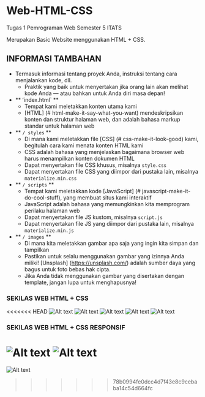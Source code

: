 # Web-HTML-CSS
Tugas 1 Pemrograman Web Semester 5 ITATS

Merupakan Basic Website menggunakan HTML + CSS.

## INFORMASI TAMBAHAN
* Termasuk informasi tentang proyek Anda, instruksi tentang cara menjalankan kode, dll.
  * Praktik yang baik untuk menyertakan jika orang lain akan melihat kode Anda — atau bahkan untuk Anda
  diri masa depan!
* ** ʻindex.html` **
  * Tempat kami meletakkan konten utama kami
  * [HTML] (# html-make-it-say-what-you-want) mendeskripsikan konten dan struktur halaman web, dan
  adalah bahasa markup standar untuk halaman web
* ** `/ styles` **
  * Di mana kami meletakkan file [CSS] (# css-make-it-look-good) kami, begitulah cara kami menata konten HTML kami
  * CSS adalah bahasa yang menjelaskan bagaimana browser web harus menampilkan konten dokumen HTML
  * Dapat menyertakan file CSS khusus, misalnya `style.css`
  * Dapat menyertakan file CSS yang diimpor dari pustaka lain, misalnya `materialize.min.css`
* ** `/ scripts` **
  * Tempat kami meletakkan kode [JavaScript] (# javascript-make-it-do-cool-stuff), yang membuat situs kami
  interaktif
  * JavaScript adalah bahasa yang memungkinkan kita memprogram perilaku halaman web
  * Dapat menyertakan file JS kustom, misalnya `script.js`
  * Dapat menyertakan file JS yang diimpor dari pustaka lain, misalnya `materialize.min.js`
* ** `/ images` **
  * Di mana kita meletakkan gambar apa saja yang ingin kita simpan dan tampilkan
  * Pastikan untuk selalu menggunakan gambar yang izinnya Anda miliki! [Unsplash] (https://unsplash.com/) adalah
  sumber daya yang bagus untuk foto bebas hak cipta.
  * Jika Anda tidak menggunakan gambar yang disertakan dengan template, jangan lupa untuk menghapusnya!


### SEKILAS WEB HTML + CSS

<<<<<<< HEAD
![Alt text](https://github.com/daanangp/Web-HTML-CSS/blob/main/images/Web1.jpg?raw=true "1")
![Alt text](https://github.com/daanangp/Web-HTML-CSS/blob/main/images/Web2.jpg?raw=true "2")
![Alt text](https://github.com/daanangp/Web-HTML-CSS/blob/main/images/Web3.jpg?raw=true "3")
![Alt text](https://github.com/daanangp/Web-HTML-CSS/blob/main/images/Web4.jpg?raw=true "4")
![Alt text](https://github.com/daanangp/Web-HTML-CSS/blob/main/images/Web5.jpg?raw=true "5")


### SEKILAS WEB HTML + CSS RESPONSIF
![Alt text](https://github.com/daanangp/Web-HTML-CSS/blob/main/images/Responsifweb.jpg?raw=true "A")
![Alt text](https://github.com/daanangp/Web-HTML-CSS/blob/main/images/Responsifweb1.jpg?raw=true "B")
=======
![Alt text](https://github.com/daanangp/Web-HTML-CSS/blob/main/images/Web1.jpg?raw=true "Optional Title")
>>>>>>> 78b0994fe0dcc4d7f43e8c9cebaba14c54d664fc
